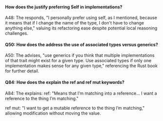 #### How does the  justify preferring Self in implementations?
A48: The  responds, "I personally prefer using self, as I mentioned, because it means that if I change the name of the type, I don't have to change anything else," valuing its refactoring ease despite potential local reasoning challenges.

#### Q50: How does the  address the use of associated types versus generics?
A50: The  advises, "use generics if you think that multiple implementations of that trait might exist for a given type. Use associated types if only one implementation makes sense for any given type," referencing the Rust book for further detail.

#### Q84: How does the  explain the ref and ref mut keywords?
A84: The  explains:
ref: "Means that I’m matching into a reference… I want a reference to the thing I’m matching."

ref mut: "I want to get a mutable reference to the thing I’m matching," allowing modification without moving the value.

